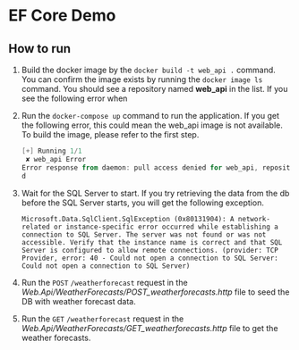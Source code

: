 ﻿# EF Core Demo

## How to run

1. Build the docker image by the `docker build -t web_api .` command. You can confirm the image
   exists
   by running the `docker image ls` command. You should see a repository named **web_api** in the
   list. If you see the following error when

2. Run the `docker-compose up` command to run the application. If you get the following error, this
   could mean the web_api image is not available. To build the image, please refer to the first
   step.

    ```powershell
    [+] Running 1/1
     ✘ web_api Error                                                                                                                                                 4.3s
    Error response from daemon: pull access denied for web_api, repository does not exist or may require 'docker login': denied: requested access to the resource is denied
    d
    ```
3. Wait for the SQL Server to start. If you try retrieving the data from the db before the SQL
   Server starts, you will get the following exception.

   ```text
   Microsoft.Data.SqlClient.SqlException (0x80131904): A network-related or instance-specific error occurred while establishing a connection to SQL Server. The server was not found or was not accessible. Verify that the instance name is correct and that SQL Server is configured to allow remote connections. (provider: TCP Provider, error: 40 - Could not open a connection to SQL Server: Could not open a connection to SQL Server)
   ```

4. Run the `POST` `/weatherforecast` request in the
   _Web.Api/WeatherForecasts/POST_weatherforecasts.http_ file to seed the DB with weather forecast
   data.

5. Run the `GET` `/weatherforecast` request in the
   _Web.Api/WeatherForecasts/GET_weatherforecasts.http_ file to get the weather forecasts.
